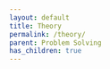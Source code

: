 ```yaml
---
layout: default
title: Theory
permalink: /theory/
parent: Problem Solving
has_children: true
---
```

